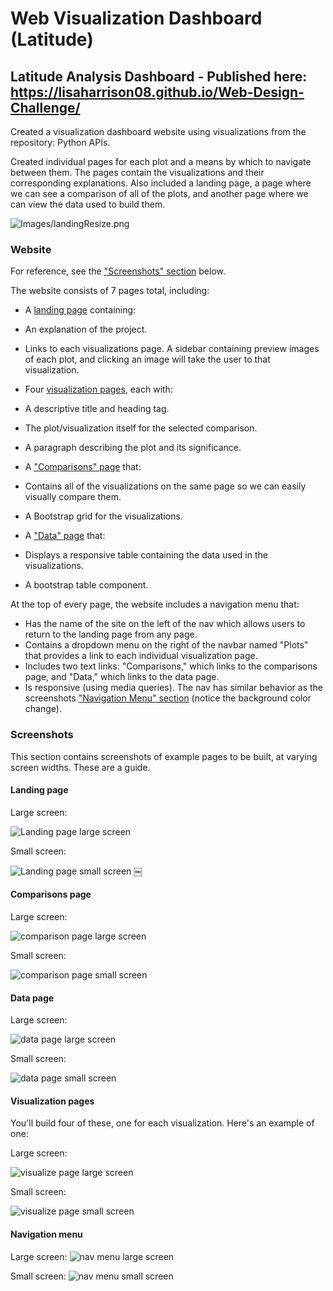 # Web Visualization Dashboard (Latitude)

## Latitude Analysis Dashboard - Published here: https://lisaharrison08.github.io/Web-Design-Challenge/

Created a visualization dashboard website using visualizations from the repository: Python APIs. 

Created individual pages for each plot and a means by which to navigate between them. The pages contain the visualizations and their corresponding explanations. Also included a landing page, a page where we can see a comparison of all of the plots, and another page where we can view the data used to build them.

![Images/landingResize.png](Images/landingResize.png)

### Website 

For reference, see the ["Screenshots" section](#screenshots) below.

The website consists of 7 pages total, including:

* A [landing page](#landing-page) containing:
* An explanation of the project.
* Links to each visualizations page. A sidebar containing preview images of each plot, and clicking an image will take the user to that visualization.

* Four [visualization pages](#visualization-pages), each with:
* A descriptive title and heading tag.
* The plot/visualization itself for the selected comparison.
* A paragraph describing the plot and its significance.
* A ["Comparisons" page](#comparisons-page) that:
* Contains all of the visualizations on the same page so we can easily visually compare them.
* A Bootstrap grid for the visualizations.
   
* A ["Data" page](#data-page) that:
* Displays a responsive table containing the data used in the visualizations.
* A bootstrap table component. 

At the top of every page, the website includes a navigation menu that:

* Has the name of the site on the left of the nav which allows users to return to the landing page from any page.
* Contains a dropdown menu on the right of the navbar named "Plots" that provides a link to each individual visualization page.
* Includes two text links: "Comparisons," which links to the comparisons page, and "Data," which links to the data page.
* Is responsive (using media queries). The nav has similar behavior as the screenshots ["Navigation Menu" section](#navigation-menu) (notice the background color change).


### Screenshots

This section contains screenshots of example pages to be built, at varying screen widths. These are a guide.

#### <a id="landing-page"></a>Landing page

Large screen:

![Landing page large screen](Images/landingResize.png)

Small screen:

![Landing page small screen](Images/landing-sm.png)
￼

#### <a id="comparisons-page"></a>Comparisons page

Large screen:

![comparison page large screen](Images/comparison-lg.png)

Small screen:

![comparison page small screen](Images/comparison-sm.png)

#### <a id="data-page"></a>Data page

Large screen:

![data page large screen](Images/data-lg.png)


Small screen:

![data page small screen](Images/data-sm.png)

#### <a id="visualization-pages"></a>Visualization pages

You'll build four of these, one for each visualization. Here's an example of one:

Large screen:

![visualize page large screen](Images/visualize-lg.png)

Small screen:

![visualize page small screen](Images/visualize-sm.png)

#### <a id="navigation-menu"></a>Navigation menu

Large screen:
![nav menu large screen](Images/nav-lg.png)

Small screen:
![nav menu small screen](Images/nav-sm.png)

